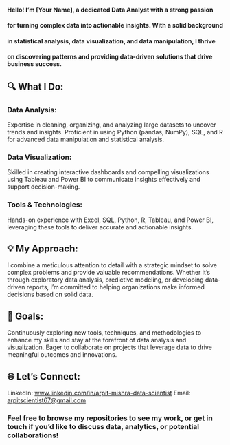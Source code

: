 #### Hello! I’m [Your Name], a dedicated Data Analyst with a strong passion 
#### for turning complex data into actionable insights. With a solid background
#### in statistical analysis, data visualization, and data manipulation, I thrive
#### on discovering patterns and providing data-driven solutions that drive business success.

## 🔍 What I Do:

### Data Analysis:
Expertise in cleaning, organizing, and analyzing large datasets to uncover
trends and insights. Proficient in using Python (pandas, NumPy), SQL, and 
R for advanced data manipulation and statistical analysis.

### Data Visualization: 
Skilled in creating interactive dashboards and compelling visualizations 
using Tableau and Power BI to communicate insights effectively and support decision-making.

### Tools & Technologies: 
Hands-on experience with Excel, SQL, Python, 
R, Tableau, and Power BI, leveraging these tools
to deliver accurate and actionable insights.

## 💡 My Approach:
I combine a meticulous attention to detail with a strategic mindset
to solve complex problems and provide valuable recommendations. 
Whether it’s through exploratory data analysis, predictive modeling, 
or developing data-driven reports, I’m committed to helping organizations make 
informed decisions based on solid data.

## 🌟 Goals: 
Continuously exploring new tools, techniques, and methodologies
to enhance my skills and stay at the forefront of data analysis and visualization.
Eager to collaborate on projects that leverage data to drive meaningful outcomes and innovations.

## 🌐 Let’s Connect:

LinkedIn: www.linkedin.com/in/arpit-mishra-data-scientist
Email: arpitscientist67@gmail.com

### Feel free to browse my repositories to see my work, or get in touch if you’d like to discuss data, analytics, or potential collaborations!
